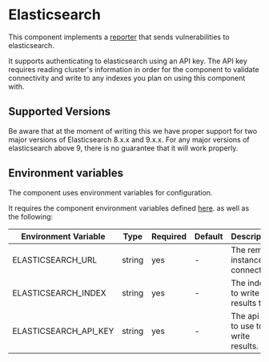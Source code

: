 # Elasticsearch

This component implements a [reporter](https://github.com/smithy-security/smithy/blob/main/sdk/component/component.go)
that sends vulnerabilities to elasticsearch.

It supports authenticating to elasticsearch using an API key.
The API key requires reading cluster's information in order for the  component to
validate connectivity and write to any indexes you plan on using this component
with.

## Supported Versions

Be aware that at the moment of writing this we have proper support for two major versions of Elasticsearch 8.x.x and 9.x.x. For any major versions of elasticsearch above 9, there is no guarantee that it will work properly.

## Environment variables

The component uses environment variables for configuration.

It requires the component
environment variables defined [here](https://github.com/smithy-security/smithy/blob/main/sdk/README.md#component).
as well as the following:

| Environment Variable       | Type   | Required | Default | Description                                                             |
|----------------------------|--------|----------|---------|-------------------------------------------------------------------------|
| ELASTICSEARCH\_URL     | string | yes      | -       | The remote instance to connect to.                                 |
| ELASTICSEARCH\_INDEX   | string | yes       | -      | The index to write results to |
| ELASTICSEARCH\_API\_KEY   | string | yes       | -      | The api key to use to write results. |
